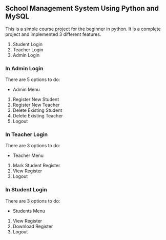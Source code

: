 ## School Management System Using Python and MySQL

This is a simple course project for the beginner in python. 
It is a complete project and implemented 3 different features.  
1. Student Login
2. Teacher Login
3. Admin Login

### In Admin Login
There are 5 options to do:
* Admin Menu
1. Register New Student
2. Register New Teacher
3. Delete Existing Student
4. Delete Existing Teacher
5. Logout


### In Teacher Login
There are 3 options to do:
* Teacher Menu
1. Mark Student Register
2. View Register
3. Logout

### In Student Login
There are 3 options to do:
* Students Menu
1. View Register
2. Download Register
3. Logout


